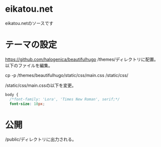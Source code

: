 # eikatou.net
eikatou.netのソースです

# テーマの設定
https://github.com/halogenica/beautifulhugo
/themes/ディレクトリに配置。以下のファイルを編集。

cp -p /themes/beautifulhugo/static/css/main.css /static/css/

/static/css/main.cssの以下を変更。
```css
body {
  /*font-family: 'Lora', 'Times New Roman', serif;*/
  font-size: 18px;
```
# 公開
/public/ディレクトリに出力される。